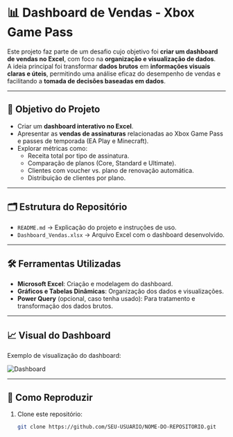 # 📊 Dashboard de Vendas - Xbox Game Pass

Este projeto faz parte de um desafio cujo objetivo foi **criar um dashboard de vendas no Excel**, com foco na **organização e visualização de dados**.  
A ideia principal foi transformar **dados brutos** em **informações visuais claras e úteis**, permitindo uma análise eficaz do desempenho de vendas e facilitando a **tomada de decisões baseadas em dados**.

---

## 🚀 Objetivo do Projeto
- Criar um **dashboard interativo no Excel**.
- Apresentar as **vendas de assinaturas** relacionadas ao Xbox Game Pass e passes de temporada (EA Play e Minecraft).
- Explorar métricas como:
  - Receita total por tipo de assinatura.  
  - Comparação de planos (Core, Standard e Ultimate).  
  - Clientes com voucher vs. plano de renovação automática.  
  - Distribuição de clientes por plano.  

---

## 🗂️ Estrutura do Repositório
- `README.md` → Explicação do projeto e instruções de uso.  
- `Dashboard_Vendas.xlsx` → Arquivo Excel com o dashboard desenvolvido.  

---

## 🛠️ Ferramentas Utilizadas
- **Microsoft Excel**: Criação e modelagem do dashboard.  
- **Gráficos e Tabelas Dinâmicas**: Organização dos dados e visualizações.  
- **Power Query** (opcional, caso tenha usado): Para tratamento e transformação dos dados brutos.  

---

## 📈 Visual do Dashboard
Exemplo de visualização do dashboard:  

![Dashboard](./f50d9a25-0f7e-4359-b6f7-a3582b2f4658.png)

---

## 🔄 Como Reproduzir
1. Clone este repositório:
   ```bash
   git clone https://github.com/SEU-USUARIO/NOME-DO-REPOSITORIO.git
